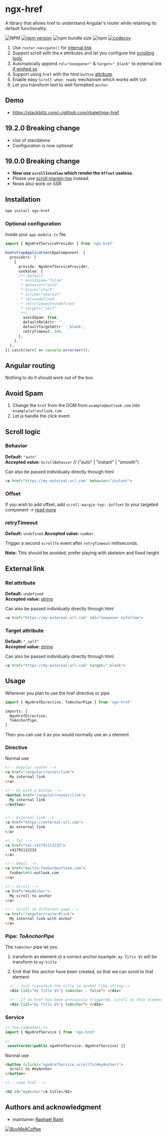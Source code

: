 # ngx-href
A library that allows href to understand Angular's router while retaining its default functionality.

![NPM](https://img.shields.io/npm/l/ngx-href)
[![npm version](https://img.shields.io/npm/v/ngx-href.svg)](https://www.npmjs.com/package/ngx-href)
![npm bundle size](https://img.shields.io/bundlephobia/min/ngx-href)
![npm](https://img.shields.io/npm/dm/ngx-href)
[![codecov](https://codecov.io/gh/rbalet/ngx-href/graph/badge.svg?token=1Z1BJUFQD2)](https://codecov.io/gh/rbalet/ngx-href)

1. Use `router.navigate()` for [internal link](#angular-routing)
2. Support scroll with the `#` attributes and let you configure the [scrolling logic](#scroll-logic)
3. Automatically append `rel="nooepener"` & `target="_blank"` to external link [if wished so](#installation)
4. Support using `href` with the html `button` [attribute](#directive)
5. Enable easy `Scroll when ready` mechanism which works with `SSR`
6. Let you transform text to well formatted `anchor`

## Demo
- https://stackblitz.com/~/github.com/rbalet/ngx-href
  
## 19.2.0 Breaking change
* Use of standalone
* Configuration is now optional

## 19.0.0 Breaking change
* **Now use `scrollIntoView` which render the `Offset` useless.**  
* Please use [scroll-margin-top](https://developer.mozilla.org/en-US/docs/Web/CSS/scroll-margin-top) instead.
* Nows also work on SSR

## Installation

```sh
npm install ngx-href
```

### Optional configuration

Inside your `app.module.ts` file.
```typescript
import { NgxHrefServiceProvider } from 'ngx-href'

bootstrapApplication(AppComponent, {
  providers: [
    {
      provide: NgxHrefServiceProvider,
      useValue: {
      /** Default
       * avoidSpam="false"
       * behavior="auto"
       * block="start"
       * inline="nearest"
       * rel=undefined
       * retryTimeout=undefined
       * target="_self"
       **/ 
        avoidSpam: true,
        defaultRelAttr: '',
        defaultTargetAttr: '_blank',
        retryTimeout: 300,
      },
    },
  ],
}).catch((err) => console.error(err));
```

## Angular routing
Nothing to do it should work out of the box

## Avoid Spam
1. Change the `href` from the DOM from `example@outlook.com` into `example(at)outlook.com` 
2. Let js handle the click event.   

## Scroll logic
### Behavior
**Default:** `"auto"`  
**Accepted value:** `ScrollBehavior`  // ("auto" | "instant" | "smooth")  

Can also be passed individually directly through html
```html
<a href="https://my-external-url.com" behavior="instant">
```

### Offset
If you wish to add offset, add `scroll-margin-top: $offset` to your targeted component -> [read more](https://developer.mozilla.org/en-US/docs/Web/CSS/scroll-margin-top)

### retryTimeout
**Default:** `undefined`
**Accepted value:** `number`

Trigger a second `scrollTo` event after `retryTimeout` milliseconds.  

**Note:** This should be avoided, prefer playing with skeleton and fixed height


## External link
### Rel attribute 
**Default:** `undefined`  
**Accepted value:** [string](https://developer.mozilla.org/fr/docs/Web/HTML/Attributes/rel)

Can also be passed individually directly through html
```html
<a href="https://my-external-url.com" rel="noopener nofollow">
```

### Target attribute 
**Default:** `"_self"`  
**Accepted value:** [string](https://developer.mozilla.org/en-US/docs/Web/HTML/Element/a#target)

Can also be passed individually directly through html
```html
<a href="https://my-external-url.com" target="_blank">
```

## Usage
Wherever you plan to use the href directive or pipe

```typescript
import { NgxHrefDirective, ToAnchorPipe } from 'ngx-href'

imports: [
  NgxHrefDirective,
  ToAnchorPipe,
]
```

Then you can use it as you would normally use an `a` element 

### Directive
Normal use
```html
<!-- Angular router -->
<a href="/angular/router/link">
  My internal link
</a>

<!-- Or with a button -->
<button href="/angular/router/link">
  My internal link
</button>


<!-- External link -->
<a href="https://external-url.com">
  An external link
</a>

<!-- Tel -->
<a href="tel:+41791112233">
  +41791112233
</a>

<!-- Email -->
<a href="mailto:foobar@outlook.com">
  foobar&#64;outlook.com
</a>

<!-- Scroll -->
<a href="#myAnchor">
  My scroll to anchor
</a>

<!-- Scroll in different page -->
<a href="/angular/router#link">
  My internal link with anchor
</a>
```

### Pipe: _ToAnchorPipe_
The `toAnchor` pipe let you 
1. transform an element ot a correct anchor
example: `my Title $%` will be transform to `my-title`

2. Emit that this anchor have been created, so that we can scroll to that element

```html
  <!-- Just transform the title to anchor like string-->
  <div [id]="my Title $%"| toAnchor : false"> </div>

  <!-- If an href has been previously triggered, scroll to this element -->
  <div [id]="my Title $%"| toAnchor"> </div>
```

### Service
```typescript
// foo.component.ts
import { NgxHrefService } from 'ngx-href'

// ...
 constructor(public ngxHrefService: NgxHrefService) {}
```

Normal use
```html
<button (click)="ngxHrefService.scrollTo(#myAnchor)">
  Scroll to #myAnchor
</button>

<!-- some html -->

<h2 id="myAnchor">A title</h2>
```


## Authors and acknowledgment
* maintainer [Raphaël Balet](https://github.com/rbalet)

[![BuyMeACoffee](https://www.buymeacoffee.com/assets/img/custom_images/purple_img.png)](https://www.buymeacoffee.com/widness)
